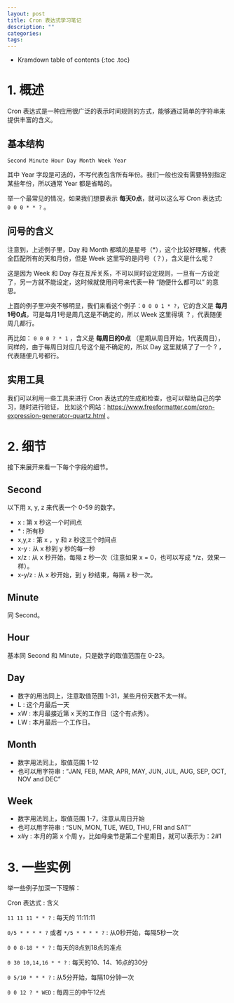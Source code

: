 ```yaml
---
layout: post
title: Cron 表达式学习笔记
description: ""
categories: 
tags: 
---
```


* Kramdown table of contents
{:toc .toc}

# 1. 概述
Cron 表达式是一种应用很广泛的表示时间规则的方式，能够通过简单的字符串来提供丰富的含义。

## 基本结构

```
Second Minute Hour Day Month Week Year
```

其中 Year 字段是可选的，不写代表包含所有年份。我们一般也没有需要特别指定某些年份，所以通常 Year 都是省略的。

举一个最常见的情况，如果我们想要表示 **每天0点**，就可以这么写 Cron 表达式:  `0 0 0 * * ?` 。

## 问号的含义
注意到，上述例子里，Day 和 Month 都填的是星号（*），这个比较好理解，代表全匹配所有的天和月份，但是 Week 这里写的是问号（？），含义是什么呢？

这是因为 Week 和 Day 存在互斥关系，不可以同时设定规则，一旦有一方设定了，另一方就不能设定，这时候就使用问号来代表一种 “随便什么都可以” 的意思。

上面的例子里冲突不够明显，我们来看这个例子：`0 0 0 1 * ?`，它的含义是 **每月1号0点**，可是每月1号是周几这是不确定的，所以 Week 这里得填 ？，代表随便周几都行。

再比如： `0 0 0 ? * 1` ，含义是 **每周日的0点** （星期从周日开始，1代表周日），同样的，由于每周日对应几号这个是不确定的，所以 Day 这里就填了了一个 ? ，代表随便几号都行。

## 实用工具

我们可以利用一些工具来进行 Cron 表达式的生成和检查，也可以帮助自己的学习，随时进行验证，
比如这个网站：https://www.freeformatter.com/cron-expression-generator-quartz.html 。

# 2. 细节

接下来展开来看一下每个字段的细节。

## Second

以下用 x, y, z 来代表一个 0-59 的数字。

- x : 第 x 秒这一个时间点
- \* : 所有秒
- x,y,z : 第 x ，y 和 z 秒这三个时间点
- x-y : 从 x 秒到 y 秒的每一秒
- x/z : 从 x 秒开始，每隔 z 秒一次（注意如果 x = 0，也可以写成 */z，效果一样）。
- x-y/z : 从 x 秒开始，到 y 秒结束，每隔 z 秒一次。

## Minute
同 Second。

## Hour
基本同 Second 和 Minute，只是数字的取值范围在 0-23。

## Day
- 数字的用法同上，注意取值范围 1-31，某些月份天数不太一样。
- L : 这个月最后一天
- xW : 本月最接近第 x 天的工作日（这个有点秀）。
- LW : 本月最后一个工作日。

## Month
- 数字用法同上，取值范围 1-12
- 也可以用字符串 : “JAN, FEB, MAR, APR, MAY, JUN, JUL, AUG, SEP, OCT, NOV and DEC”

## Week
- 数字用法同上，取值范围 1-7，注意从周日开始
- 也可以用字符串 : “SUN, MON, TUE, WED, THU, FRI and SAT”
- x#y : 本月的第 x 个周 y，比如母亲节是第二个星期日，就可以表示为：2#1

# 3. 一些实例
举一些例子加深一下理解：

Cron 表达式 : 含义

`11 11 11 * * ?` : 每天的 11:11:11

`0/5 * * * * ?` 或者 `*/5 * * * * ?` : 从0秒开始，每隔5秒一次

`0 0 8-18 * * ?` : 每天的8点到18点的准点

`0 30 10,14,16 * * ?` : 每天的10、14、16点的30分

`0 5/10 * * * ?` : 从5分开始，每隔10分钟一次

`0 0 12 ? * WED` : 每周三的中午12点

